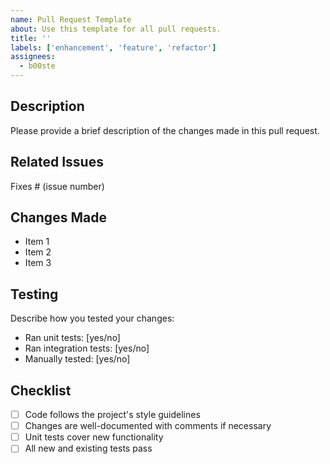 ```yaml
---
name: Pull Request Template
about: Use this template for all pull requests.
title: ''
labels: ['enhancement', 'feature', 'refactor']
assignees:
  - b00ste
---
```


## Description

Please provide a brief description of the changes made in this pull request.

## Related Issues

Fixes # (issue number)

## Changes Made

- Item 1
- Item 2
- Item 3

## Testing

Describe how you tested your changes:

- Ran unit tests: [yes/no]
- Ran integration tests: [yes/no]
- Manually tested: [yes/no]

## Checklist

- [ ] Code follows the project's style guidelines
- [ ] Changes are well-documented with comments if necessary
- [ ] Unit tests cover new functionality
- [ ] All new and existing tests pass

